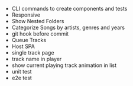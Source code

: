 - CLI commands to create components and tests
- Responsive 
- Show Nested Folders 
- Categorize Songs by artists, genres and years
- git hook before commit
- Queue Tracks
- Host SPA
- single track page
- track name in player
- show current playing track animation in list
- unit test
- e2e test
